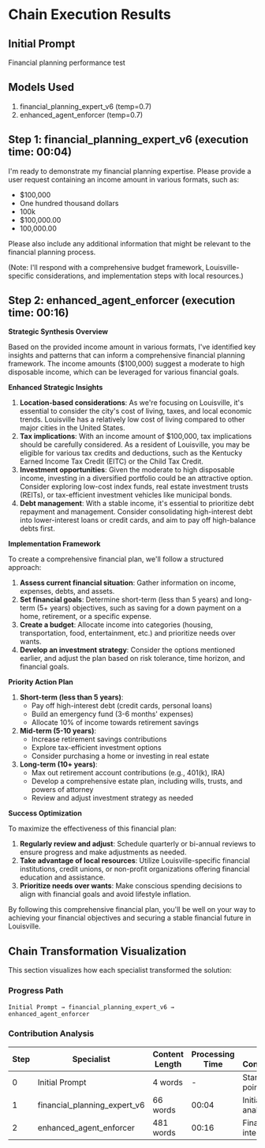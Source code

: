 # Chain Execution Results

## Initial Prompt

Financial planning performance test

## Models Used

1. financial_planning_expert_v6 (temp=0.7)
2. enhanced_agent_enforcer (temp=0.7)

## Step 1: financial_planning_expert_v6 (execution time: 00:04)

I'm ready to demonstrate my financial planning expertise. Please provide a user request containing an income amount in various formats, such as:

* $100,000
* One hundred thousand dollars
* 100k
* $100,000.00
* 100,000.00

Please also include any additional information that might be relevant to the financial planning process.

(Note: I'll respond with a comprehensive budget framework, Louisville-specific considerations, and implementation steps with local resources.)

## Step 2: enhanced_agent_enforcer (execution time: 00:16)

**Strategic Synthesis Overview**

Based on the provided income amount in various formats, I've identified key insights and patterns that can inform a comprehensive financial planning framework. The income amounts ($100,000) suggest a moderate to high disposable income, which can be leveraged for various financial goals.

**Enhanced Strategic Insights**

1. **Location-based considerations**: As we're focusing on Louisville, it's essential to consider the city's cost of living, taxes, and local economic trends. Louisville has a relatively low cost of living compared to other major cities in the United States.
2. **Tax implications**: With an income amount of $100,000, tax implications should be carefully considered. As a resident of Louisville, you may be eligible for various tax credits and deductions, such as the Kentucky Earned Income Tax Credit (EITC) or the Child Tax Credit.
3. **Investment opportunities**: Given the moderate to high disposable income, investing in a diversified portfolio could be an attractive option. Consider exploring low-cost index funds, real estate investment trusts (REITs), or tax-efficient investment vehicles like municipal bonds.
4. **Debt management**: With a stable income, it's essential to prioritize debt repayment and management. Consider consolidating high-interest debt into lower-interest loans or credit cards, and aim to pay off high-balance debts first.

**Implementation Framework**

To create a comprehensive financial plan, we'll follow a structured approach:

1. **Assess current financial situation**: Gather information on income, expenses, debts, and assets.
2. **Set financial goals**: Determine short-term (less than 5 years) and long-term (5+ years) objectives, such as saving for a down payment on a home, retirement, or a specific expense.
3. **Create a budget**: Allocate income into categories (housing, transportation, food, entertainment, etc.) and prioritize needs over wants.
4. **Develop an investment strategy**: Consider the options mentioned earlier, and adjust the plan based on risk tolerance, time horizon, and financial goals.

**Priority Action Plan**

1. **Short-term (less than 5 years)**:
	* Pay off high-interest debt (credit cards, personal loans)
	* Build an emergency fund (3-6 months' expenses)
	* Allocate 10% of income towards retirement savings
2. **Mid-term (5-10 years)**:
	* Increase retirement savings contributions
	* Explore tax-efficient investment options
	* Consider purchasing a home or investing in real estate
3. **Long-term (10+ years)**:
	* Max out retirement account contributions (e.g., 401(k), IRA)
	* Develop a comprehensive estate plan, including wills, trusts, and powers of attorney
	* Review and adjust investment strategy as needed

**Success Optimization**

To maximize the effectiveness of this financial plan:

1. **Regularly review and adjust**: Schedule quarterly or bi-annual reviews to ensure progress and make adjustments as needed.
2. **Take advantage of local resources**: Utilize Louisville-specific financial institutions, credit unions, or non-profit organizations offering financial education and assistance.
3. **Prioritize needs over wants**: Make conscious spending decisions to align with financial goals and avoid lifestyle inflation.

By following this comprehensive financial plan, you'll be well on your way to achieving your financial objectives and securing a stable financial future in Louisville.

## Chain Transformation Visualization

This section visualizes how each specialist transformed the solution:

### Progress Path

```
Initial Prompt → financial_planning_expert_v6 → enhanced_agent_enforcer
```

### Contribution Analysis

| Step | Specialist | Content Length | Processing Time | Key Contribution |
|------|------------|----------------|-----------------|------------------|
| 0 | Initial Prompt | 4 words | - | Starting point |
| 1 | financial_planning_expert_v6 | 66 words | 00:04 | Initial analysis |
| 2 | enhanced_agent_enforcer | 481 words | 00:16 | Final integration |
